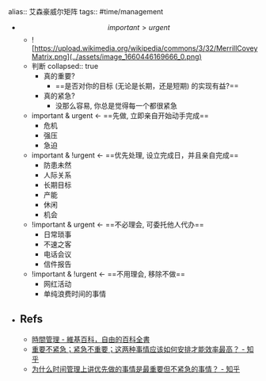 alias:: 艾森豪威尔矩阵
tags:: #time/management
- $$important > urgent$$
  - ![https://upload.wikimedia.org/wikipedia/commons/3/32/MerrillCoveyMatrix.png](../assets/image_1660446169666_0.png)
  - 判断
    collapsed:: true
    - 真的重要?
      - ==是否对你的目标 (无论是长期，还是短期) 的实现有益?==
    - 真的紧急?
      - 没那么容易, 你总是觉得每一个都很紧急
  - important & urgent <- ==先做, 立即亲自开始动手完成==
    - 危机
    - 强压
    - 急迫
  - important & !urgent <- ==优先处理, 设立完成日，并且亲自完成==
    - 防患未然
    - 人际关系
    - 长期目标
    - 产能
    - 休闲
    - 机会
  - !important & urgent <- ==不必理会, 可委托他人代办==
    - 日常琐事
    - 不速之客
    - 电话会议
    - 信件报告
  - !important & !urgent <- ==不用理会, 移除不做==
    - 网红活动
    - 单纯浪费时间的事情
- ## Refs
  - [時間管理 - 維基百科，自由的百科全書](https://zh.wikipedia.org/wiki/%E6%97%B6%E9%97%B4%E7%AE%A1%E7%90%86#%E8%89%BE%E6%A3%AE%E8%B1%AA%E5%A8%81%E5%B0%94%E6%B3%95%E5%89%87)
  - [重要不紧急；紧急不重要；这两种事情应该如何安排才能效率最高？ - 知乎](https://www.zhihu.com/question/29519810)
  - [为什么时间管理上讲优先做的事情是最重要但不紧急的事情？ - 知乎](https://www.zhihu.com/question/20247508)